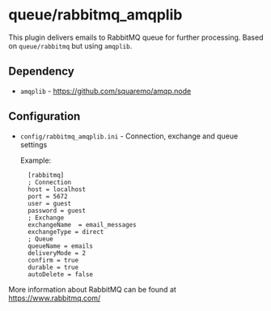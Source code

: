 queue/rabbitmq_amqplib
======================

This plugin delivers emails to RabbitMQ queue for further processing. Based on `queue/rabbitmq` but using `amqplib`.

Dependency
----------
* `amqplib` - https://github.com/squaremo/amqp.node

Configuration
-------------

* `config/rabbitmq_amqplib.ini` - Connection, exchange and queue settings
    
    Example:

    
        [rabbitmq]
        ; Connection
		host = localhost
		port = 5672
		user = guest
		password = guest
		; Exchange
		exchangeName  = email_messages
		exchangeType = direct
		; Queue
		queueName = emails
		deliveryMode = 2
		confirm = true
		durable = true
		autoDelete = false

    
 More information about RabbitMQ can be found at https://www.rabbitmq.com/